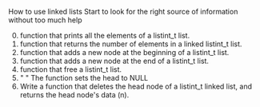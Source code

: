 How to use linked lists
Start to look for the right source of information without too much help

0. function that prints all the elements of a listint_t list.
1. function that returns the number of elements in a linked listint_t list.
2. function that adds a new node at the beginning of a listint_t list.
3. function that adds a new node at the end of a listint_t list.
4. function that free a listint_t list.
5. " " The function sets the head to NULL
6. Write a function that deletes the head node of a listint_t linked list, and returns the head node's data (n).